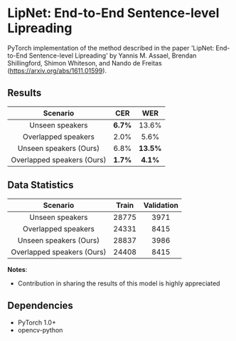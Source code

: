 # LipNet: End-to-End Sentence-level Lipreading

PyTorch implementation of the method described in the paper 'LipNet: End-to-End Sentence-level Lipreading' by Yannis M. Assael, Brendan Shillingford, Shimon Whiteson, and Nando de Freitas (https://arxiv.org/abs/1611.01599).

## Results

|       Scenario          |  CER  |  WER  |
|:-----------------------:|:-----:|:-----:|
|    Unseen speakers      |  **6.7%** |  13.6% |
|   Overlapped speakers   |  2.0%  |  5.6%  |
|    Unseen speakers (Ours)      |  6.8%|  **13.5%** |
|   Overlapped speakers (Ours)   |  **1.7%**  |  **4.1%**  |

## Data Statistics

|       Scenario          |  Train  |  Validation  |
|:-----------------------:|:-----:|:-----:|
|    Unseen speakers      |  28775  |  3971  |
|   Overlapped speakers  |  24331  |  8415  |
|    Unseen speakers (Ours)     |  28837 |  3986 |
|   Overlapped speakers (Ours)  |  24408  |  8415  |

**Notes**:

- Contribution in sharing the results of this model is highly appreciated

## Dependencies

* PyTorch 1.0+
* opencv-python
